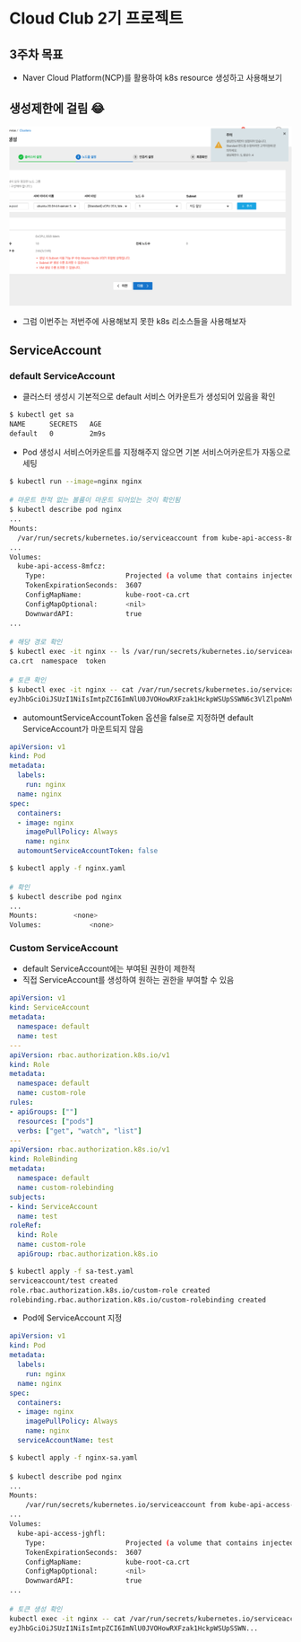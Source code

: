 # Cloud Club 2기 프로젝트

## 3주차 목표

- Naver Cloud Platform(NCP)를 활용하여 k8s resource 생성하고 사용해보기

## 생성제한에 걸림 😂

![limit](./imgs/limit.png)

- 그럼 이번주는 저번주에 사용해보지 못한 k8s 리소스들을 사용해보자

## ServiceAccount

### default ServiceAccount

- 클러스터 생성시 기본적으로 default 서비스 어카운트가 생성되어 있음을 확인

~~~bash
$ kubectl get sa
NAME      SECRETS   AGE
default   0         2m9s 
~~~

- Pod 생성시 서비스어카운트를 지정해주지 않으면 기본 서비스어카운트가 자동으로 세팅

~~~bash
$ kubectl run --image=nginx nginx

# 마운트 한적 없는 볼륨이 마운트 되어있는 것이 확인됨
$ kubectl describe pod nginx
...
Mounts:
  /var/run/secrets/kubernetes.io/serviceaccount from kube-api-access-8mfcz (ro)
...
Volumes:
  kube-api-access-8mfcz:
    Type:                    Projected (a volume that contains injected data from multiple sources)
    TokenExpirationSeconds:  3607
    ConfigMapName:           kube-root-ca.crt
    ConfigMapOptional:       <nil>
    DownwardAPI:             true
...

# 해당 경로 확인
$ kubectl exec -it nginx -- ls /var/run/secrets/kubernetes.io/serviceaccount
ca.crt  namespace  token

# 토큰 확인
$ kubectl exec -it nginx -- cat /var/run/secrets/kubernetes.io/serviceaccount/token
eyJhbGciOiJSUzI1NiIsImtpZCI6ImNlU0JVOHowRXFzak1HckpWSUpSSWN6c3VlZlpoNmVQRVl...
~~~

- automountServiceAccountToken 옵션을 false로 지정하면 default ServiceAccount가 마운트되지 않음
~~~yaml
apiVersion: v1
kind: Pod
metadata:
  labels:
    run: nginx
  name: nginx
spec:
  containers:
  - image: nginx
    imagePullPolicy: Always
    name: nginx
  automountServiceAccountToken: false
~~~

~~~bash
$ kubectl apply -f nginx.yaml

# 확인
$ kubectl describe pod nginx                                                       
...
Mounts:         <none>
Volumes:            <none>
~~~

### Custom ServiceAccount

- default ServiceAccount에는 부여된 권한이 제한적
- 직접 ServiceAccount를 생성하여 원하는 권한을 부여할 수 있음

~~~yaml
apiVersion: v1
kind: ServiceAccount
metadata:
  namespace: default
  name: test
---
apiVersion: rbac.authorization.k8s.io/v1
kind: Role
metadata:
  namespace: default
  name: custom-role
rules:
- apiGroups: [""]
  resources: ["pods"]
  verbs: ["get", "watch", "list"]
---
apiVersion: rbac.authorization.k8s.io/v1
kind: RoleBinding
metadata:
  namespace: default
  name: custom-rolebinding
subjects:
- kind: ServiceAccount
  name: test
roleRef:
  kind: Role
  name: custom-role
  apiGroup: rbac.authorization.k8s.io
~~~

~~~bash
$ kubectl apply -f sa-test.yaml
serviceaccount/test created
role.rbac.authorization.k8s.io/custom-role created
rolebinding.rbac.authorization.k8s.io/custom-rolebinding created
~~~

- Pod에 ServiceAccount 지정
~~~yaml
apiVersion: v1
kind: Pod
metadata:
  labels:
    run: nginx
  name: nginx
spec:
  containers:
  - image: nginx
    imagePullPolicy: Always
    name: nginx
  serviceAccountName: test
~~~

~~~bash
$ kubectl apply -f nginx-sa.yaml 

$ kubectl describe pod nginx
...
Mounts:
    /var/run/secrets/kubernetes.io/serviceaccount from kube-api-access-jghfl (ro)
...
Volumes:
  kube-api-access-jghfl:
    Type:                    Projected (a volume that contains injected data from multiple sources)
    TokenExpirationSeconds:  3607
    ConfigMapName:           kube-root-ca.crt
    ConfigMapOptional:       <nil>
    DownwardAPI:             true
...

# 토큰 생성 확인
kubectl exec -it nginx -- cat /var/run/secrets/kubernetes.io/serviceaccount/token
eyJhbGciOiJSUzI1NiIsImtpZCI6ImNlU0JVOHowRXFzak1HckpWSUpSSWN...
~~~
